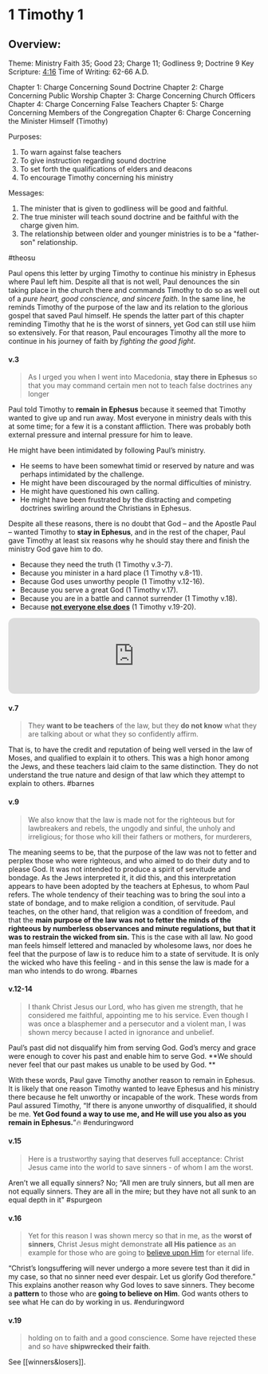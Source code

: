 # 1 Timothy 1

## Overview:
Theme: Ministry
Faith 35; Good 23; Charge 11; Godliness 9; Doctrine 9
Key Scripture: [4:16](1Timothy4#v.15-16)
Time of Writing: 62-66 A.D.

Chapter 1: Charge Concerning Sound Doctrine
Chapter 2: Charge Concerning Public Worship
Chapter 3: Charge Concerning Church Officers
Chapter 4: Charge Concerning False Teachers
Chapter 5: Charge Concerning Members of the Congregation
Chapter 6: Charge Concerning the Minister Himself (Timothy)

Purposes:
1. To warn against false teachers
2. To give instruction regarding sound doctrine
3. To set forth the qualifications of elders and deacons
4. To encourage Timothy concerning his ministry

Messages:
1. The minister that is given to godliness will be good and faithful.
2. The true minister will teach sound doctrine and be faithful with the charge given him.
3. The relationship between older and younger ministries is to be a "father-son" relationship.

#theosu 

Paul opens this letter by urging Timothy to continue his ministry in Ephesus where Paul left him. Despite all that is not well, Paul denounces the sin taking place in the church there and commands Timothy to do so as well out of a *pure heart, good conscience, and sincere faith*. In the same line, he reminds Timothy of the purpose of the law and its relation to the glorious gospel that saved Paul himself.
He spends the latter part of this chapter reminding Timothy that he is the worst of sinners, yet God can still use hiim so extensively. For that reason, Paul encourages Timothy all the more to continue in his journey of faith by *fighting the good fight*.


#### v.3
>As I urged you when I went into Macedonia, **stay there in Ephesus** so that you may command certain men not to teach false doctrines any longer

Paul told Timothy to **remain in Ephesus** because it seemed that Timothy wanted to give up and run away. Most everyone in ministry deals with this at some time; for a few it is a constant affliction. There was probably both external pressure and internal pressure for him to leave.

He might have been intimidated by following Paul’s ministry.

- He seems to have been somewhat timid or reserved by nature and was perhaps intimidated by the challenge.
- He might have been discouraged by the normal difficulties of ministry.
- He might have questioned his own calling.
- He might have been frustrated by the distracting and competing doctrines swirling around the Christians in Ephesus.

Despite all these reasons, there is no doubt that God – and the Apostle Paul – wanted Timothy to **stay in Ephesus**, and in the rest of the chaper, Paul gave Timothy at least six reasons why he should stay there and finish the ministry God gave him to do.

- Because they need the truth (1 Timothy v.3-7).
- Because you minister in a hard place (1 Timothy v.8-11).
- Because God uses unworthy people (1 Timothy v.12-16).
- Because you serve a great God (1 Timothy v.17).
- Because you are in a battle and cannot surrender (1 Timothy v.18).
- Because **[not everyone else does](winners&losers.md)** (1 Timothy v.19-20).

<iframe style="border-radius:12px" src="https://open.spotify.com/embed/track/5ptfO7rWQCAT2omCWASw4y?utm_source=generator" width="100%" height="152" frameBorder="0" allowfullscreen="" allow="autoplay; clipboard-write; encrypted-media; fullscreen; picture-in-picture"></iframe>

#### v.7
>They **want to be teachers** of the law, but they **do not know** what they are talking about or what they so confidently affirm. 

That is, to have the credit and reputation of being well versed in the law of Moses, and qualified to explain it to others. This was a high honor among the Jews, and these teachers laid claim to the same distinction. They do not understand the true nature and design of that law which they attempt to explain to others.
#barnes 

#### v.9
>We also know that the law is made not for the righteous but for lawbreakers and rebels, the ungodly and sinful, the unholy and irreligious; for those who kill their fathers or mothers, for murderers,

The meaning seems to be, that the purpose of the law was not to fetter and perplex those who were righteous, and who aimed to do their duty and to please God. It was not intended to produce a spirit of servitude and bondage. As the Jews interpreted it, it did this, and this interpretation appears to have been adopted by the teachers at Ephesus, to whom Paul refers. The whole tendency of their teaching was to bring the soul into a state of bondage, and to make religion a condition, of servitude. Paul teaches, on the other hand, that religion was a condition of freedom, and that the **main purpose of the law was not to fetter the minds of the righteous by numberless observances and minute regulations, but that it was to restrain the wicked from sin.** This is the case with all law. No good man feels himself lettered and manacled by wholesome laws, nor does he feel that the purpose of law is to reduce him to a state of servitude. It is only the wicked who have this feeling - and in this sense the law is made for a man who intends to do wrong.
#barnes 

#### v.12-14
> I thank Christ Jesus our Lord, who has given me strength, that he considered me faithful, appointing me to his service. Even though I was once a blasphemer and a persecutor and a violent man, I was shown mercy because I acted in ignorance and unbelief.

Paul’s past did not disqualify him from serving God. God’s mercy and grace were enough to cover his past and enable him to serve God. **We should never feel that our past makes us unable to be used by God. **

With these words, Paul gave Timothy another reason to remain in Ephesus. It is likely that one reason Timothy wanted to leave Ephesus and his ministry there because he felt unworthy or incapable of the work. These words from Paul assured Timothy, “If there is anyone unworthy of disqualified, it should be me. **Yet God found a way to use me, and He will use you also as you remain in Ephesus.**”🔥
#enduringword 


#### v.15
>Here is a trustworthy saying that deserves full acceptance: Christ Jesus came into the world to save sinners - of whom I am the worst. 

Aren’t we all equally sinners? No; “All men are truly sinners, but all men are not equally sinners. They are all in the mire; but they have not all sunk to an equal depth in it"
#spurgeon 

#### v.16
>Yet for this reason I was shown mercy so that in me, as the **worst of sinners**, Christ Jesus might demonstrate **all His patience** as an example for those who are going to [believe upon Him](John6.md#v.29) for eternal life.

 “Christ’s longsuffering will never undergo a more severe test than it did in my case, so that no sinner need ever despair. Let us glorify God therefore.”
This explains another reason why God loves to save sinners. They become a **pattern** to those who are **going to believe on Him**. God wants others to see what He can do by working in us.
#enduringword 

#### v.19
>holding on to faith and a good conscience. Some have rejected these and so have **shipwrecked their faith**.

See [[winners&losers]].

